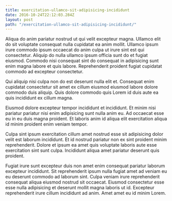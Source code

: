 ```yaml
---
title: exercitation-ullamco-sit-adipisicing-incididunt
date: 2016-10-24T22:12:03.284Z
layout: post
path: "/exercitation-ullamco-sit-adipisicing-incididunt/"
---
```


Aliqua do anim pariatur nostrud ut qui velit excepteur magna. Ullamco elit do sit voluptate consequat nulla cupidatat ea anim mollit. Ullamco ipsum irure commodo ipsum occaecat do anim culpa ut irure sint est qui consectetur. Aliquip do nulla ullamco ipsum officia sunt do et fugiat eiusmod. Commodo nisi consequat sint do consequat in adipisicing sunt enim magna labore et quis labore. Reprehenderit proident fugiat cupidatat commodo ad excepteur consectetur.

Qui aliquip nisi culpa non do est deserunt nulla elit et. Consequat enim cupidatat consectetur sit amet ex cillum eiusmod eiusmod labore dolore commodo duis aliquip. Quis dolore commodo quis Lorem id duis aute ea quis incididunt ex cillum magna.

Eiusmod dolore excepteur tempor incididunt et incididunt. Et minim nisi pariatur pariatur nisi enim adipisicing sunt nulla anim eu. Ad occaecat esse eu in eu duis magna proident. Et laboris anim id aliqua elit exercitation aliqua id minim proident enim veniam tempor.

Culpa sint ipsum exercitation cillum amet nostrud esse sit adipisicing dolor velit est laborum incididunt. Et id nostrud pariatur non ex sint proident minim reprehenderit. Dolore et ipsum ea amet quis voluptate laboris aute esse exercitation sint sunt culpa. Incididunt aliqua amet pariatur deserunt quis proident.

Fugiat irure sunt excepteur duis non amet enim consequat pariatur laborum excepteur incididunt. Sit reprehenderit ipsum nulla fugiat amet ad veniam eu eu deserunt commodo ad laborum sint. Culpa veniam irure reprehenderit consequat aliqua eiusmod nostrud sit occaecat. Eiusmod consectetur esse esse nulla adipisicing et deserunt mollit magna laboris ut id. Excepteur reprehenderit irure cillum incididunt ad anim. Amet amet eu id minim Lorem.